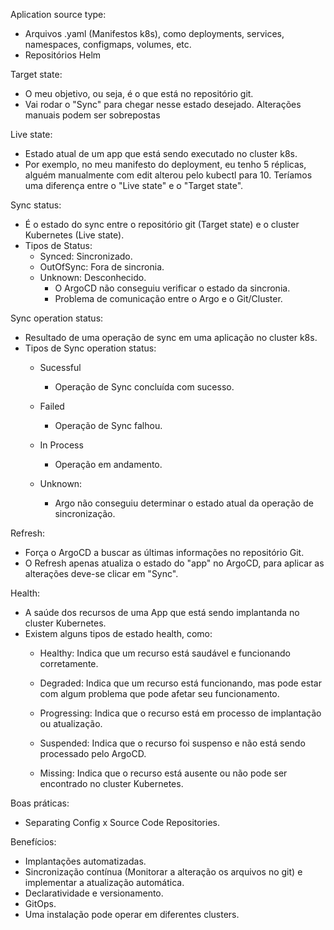 Aplication source type:
- Arquivos .yaml (Manifestos k8s), como deployments, services, namespaces, configmaps, volumes, etc.
- Repositórios Helm

Target state:
- O meu objetivo, ou seja, é o que está no repositório git.
- Vai rodar o "Sync" para chegar nesse estado desejado. Alterações manuais podem ser sobrepostas

Live state:
- Estado atual de um app que está sendo executado no cluster k8s.
- Por exemplo, no meu manifesto do deployment, eu tenho 5 réplicas, alguém manualmente com edit alterou pelo kubectl para 10.
Teríamos uma diferença entre o "Live state" e o "Target state".

Sync status:
- É o estado do sync entre o repositório git (Target state) e o cluster Kubernetes (Live state).
- Tipos de Status:
    - Synced: Sincronizado.
    - OutOfSync: Fora de sincronia.
    - Unknown: Desconhecido.
        - O ArgoCD não conseguiu verificar o estado da sincronia.
        - Problema de comunicação entre o Argo e o Git/Cluster.
    
Sync operation status:
- Resultado de uma operação de sync em uma aplicação no cluster k8s.
- Tipos de Sync operation status:
    - Sucessful
        - Operação de Sync concluída com sucesso.
    - Failed
        - Operação de Sync falhou.
    - In Process
        - Operação em andamento.

    - Unknown:
        - Argo não conseguiu determinar o estado atual da operação de sincronização.

Refresh:
- Força o ArgoCD a buscar as últimas informações no repositório Git.
- O Refresh apenas atualiza o estado do "app" no ArgoCD, para aplicar as alterações deve-se clicar em "Sync".


Health:
- A saúde dos recursos de uma App que está sendo implantanda no cluster Kubernetes.
- Existem alguns tipos de estado health, como:
    - Healthy: Indica que um recurso está saudável e funcionando corretamente.
    - Degraded: Indica que um recurso está funcionando, mas pode estar com algum problema que pode afetar seu funcionamento.
    - Progressing: Indica que o recurso está em processo de implantação ou atualização.
    - Suspended: Indica que o recurso foi suspenso e não está sendo processado pelo ArgoCD.

    - Missing: Indica que o recurso está ausente ou não pode ser encontrado no cluster Kubernetes.

Boas práticas:
- Separating Config x Source Code Repositories.

Benefícios:
- Implantações automatizadas.
- Sincronização contínua (Monitorar a alteração os arquivos no git) e implementar a atualização automática.
- Declaratividade e versionamento.
- GitOps.
- Uma instalação pode operar em diferentes clusters.